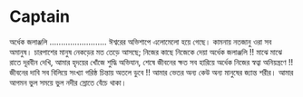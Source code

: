 # Captain
অর্ধেক জলাঞ্জলি  .........................  ঈশ্বরের অভিশাপে এলোমেলো হয়ে গেছে।  কামনায় নতজানু ওরা সব অমানুষ।   চারপাশের মানুষ নেকড়ের মত  তেড়ে আসছে;    নিজের কাছে নিজেকে দেয়া অর্ধেক জলাঞ্জলি !!     মাঝে মাঝে রাতে দূরবীন দেখি, আমার  হৃদয়ের খোঁজে শুদ্ধি অভিযান, শেষে  জীবনের ক্ষত সব হারিয়ে  অর্ধেক নিজের স্বত্বা অনিয়ন্ত্রণে !!    জীবনের  দাবি সব বিলিয়ে  সংখ্যা গরিষ্ঠ চিন্তায় অতলে ডুবে !!   আমার ভেতর অন্য কেউ  অন্য মানুষের জ্যান্ত শরীর।  আমার আগমন ভুল সময়ে  ভুল নদীর স্রোতে বেঁচে থাকা।
